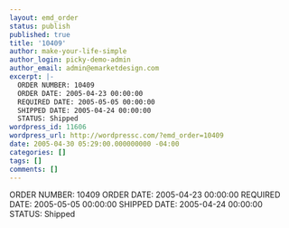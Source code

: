 ```yaml
---
layout: emd_order
status: publish
published: true
title: '10409'
author: make-your-life-simple
author_login: picky-demo-admin
author_email: admin@emarketdesign.com
excerpt: |-
  ORDER NUMBER: 10409
  ORDER DATE: 2005-04-23 00:00:00
  REQUIRED DATE: 2005-05-05 00:00:00
  SHIPPED DATE: 2005-04-24 00:00:00
  STATUS: Shipped
wordpress_id: 11606
wordpress_url: http://wordpressc.com/?emd_order=10409
date: 2005-04-30 05:29:00.000000000 -04:00
categories: []
tags: []
comments: []
---
```

ORDER NUMBER: 10409
ORDER DATE: 2005-04-23 00:00:00
REQUIRED DATE: 2005-05-05 00:00:00
SHIPPED DATE: 2005-04-24 00:00:00
STATUS: Shipped
